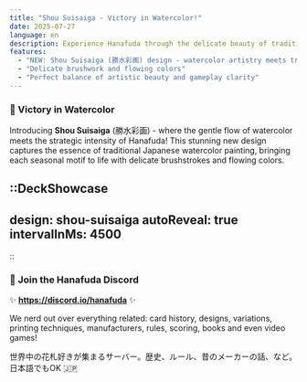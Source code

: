 ```yaml
---
title: "Shou Suisaiga - Victory in Watercolor!"
date: 2025-07-27
language: en
description: Experience Hanafuda through the delicate beauty of traditional Japanese watercolor painting!
features:
  - "NEW: Shou Suisaiga (勝水彩画) design - watercolor artistry meets traditional Hanafuda"
  - "Delicate brushwork and flowing colors"
  - "Perfect balance of artistic beauty and gameplay clarity"
---
```


### 🎨 Victory in Watercolor

Introducing **Shou Suisaiga** (勝水彩画) - where the gentle flow of watercolor meets the strategic intensity of Hanafuda! This stunning new design captures the essence of traditional Japanese watercolor painting, bringing each seasonal motif to life with delicate brushstrokes and flowing colors.

::DeckShowcase
---
design: shou-suisaiga
autoReveal: true
intervalInMs: 4500
---
::

### 💬 Join the Hanafuda Discord

✨ **https://discord.io/hanafuda** ✨

We nerd out over everything related: card history, designs, variations, printing techniques, manufacturers, rules, scoring, books and even video games!

世界中の花札好きが集まるサーバー。歴史、ルール、昔のメーカーの話、など。日本語でもOK 🇯🇵